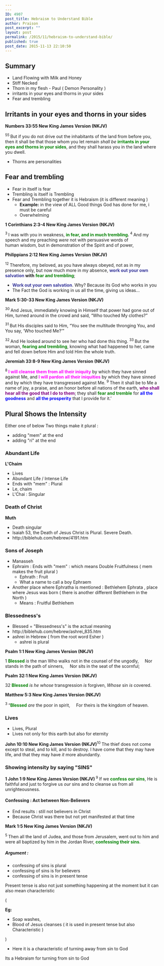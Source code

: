 ```yaml
---
---
ID: 4907
post_title: Hebraism to Understand Bible
author: Praison
post_excerpt: ""
layout: post
permalink: /2015/11/hebraism-to-understand-bible/
published: true
post_date: 2015-11-13 22:10:50
---
```

<h2><strong>Summary</strong></h2>
<ul>
	<li>Land Flowing with Milk and Honey</li>
	<li>Stiff Necked</li>
	<li>Thorn in my flesh - Paul ( Demon Personality )</li>
	<li>irritants in your eyes and thorns in your sides</li>
	<li>Fear and trembling</li>
</ul>
<h2><strong>Irritants in your eyes and thorns in your sides</strong></h2>
<strong><span class="passage-display-bcv">Numbers 33:55
</span></strong><strong><span class="passage-display-version">New King James Version (NKJV)</span></strong>

<span id="en-NKJV-4816" class="text Num-33-55"><sup class="versenum">55 </sup>But if you do not drive out the inhabitants of the land from before you, then it shall be that those whom you let remain <i>shall be</i> <span style="color: #008000;"><strong>irritants in your eyes and thorns in your sides</strong></span>, and they shall harass you in the land where you dwell.</span>
<ul>
	<li>Thorns are personalities</li>
</ul>
<h2><strong>Fear and trembling</strong></h2>
<ul>
	<li>Fear in itself is fear</li>
	<li>Trembling is itself is Trembling</li>
	<li>Fear and Trembling together it is Hebraism (it is different meaning )
<ul>
	<li><strong>Example:</strong> in the view of ALL Good things God has done for me, i must be careful</li>
	<li>Overwhelming</li>
</ul>
</li>
</ul>
<p class="passage-display"><strong><span class="passage-display-bcv">1 Corinthians 2:3-4
</span><span class="passage-display-version">New King James Version (NKJV)</span></strong></p>
<span id="en-NKJV-28398" class="text 1Cor-2-3"><sup class="versenum">3 </sup>I was with you in weakness, <strong><span style="color: #008000;">in fear, and in much trembling</span>. </strong></span><span id="en-NKJV-28399" class="text 1Cor-2-4"><sup class="versenum">4 </sup>And my speech and my preaching <i>were</i> not with persuasive words of human wisdom, but in demonstration of the Spirit and of power,</span>

<strong><span class="passage-display-bcv">Philippians 2:12
</span></strong><strong><span class="passage-display-version">New King James Version (NKJV)</span></strong>

<span class="text Phil-2-12"><sup class="versenum">12 </sup>Therefore, my beloved, as you have always obeyed, not as in my presence only, but now much more in my absence, <strong><span style="color: #333399;">work out your own salvation</span> with</strong> <span style="color: #008000;"><strong>fear and trembling</strong></span>;</span>
<ul>
	<li><span style="color: #333399;"><strong>Work out your own salvation</strong></span>. Why? Because its God who works in you</li>
	<li>The Fact the God is working in us all the time, giving us ideas...</li>
</ul>
<p class="passage-display"><strong><span class="passage-display-bcv">Mark 5:30-33
</span><span class="passage-display-version">New King James Version (NKJV)</span></strong></p>
<span id="en-NKJV-24395" class="text Mark-5-30"><sup class="versenum">30 </sup>And Jesus, immediately knowing in Himself that power had gone out of Him, turned around in the crowd and said, <span class="woj">“Who touched My clothes?”</span></span>

<span id="en-NKJV-24396" class="text Mark-5-31"><sup class="versenum">31 </sup>But His disciples said to Him, “You see the multitude thronging You, and You say, <span class="woj">‘Who touched Me?’</span>”</span>

<span id="en-NKJV-24397" class="text Mark-5-32"><sup class="versenum">32 </sup>And He looked around to see her who had done this thing. </span><span id="en-NKJV-24398" class="text Mark-5-33"><sup class="versenum">33 </sup>But the woman, <span style="color: #008000;"><strong>fearing and trembling</strong></span>, knowing what had happened to her, came and fell down before Him and told Him the whole truth.</span>
<p class="passage-display"><strong><span class="passage-display-bcv">Jeremiah 33:8-9
</span><span class="passage-display-version">New King James Version (NKJV)</span></strong></p>
<span id="en-NKJV-19784" class="text Jer-33-8"><sup class="versenum">8 </sup><span style="color: #ff00ff;"><strong>I will cleanse them from all their iniquity</strong></span> by which they have sinned against Me, and <span style="color: #ff00ff;"><strong>I will pardon all their iniquities</strong></span> by which they have sinned and by which they have transgressed against Me. </span><span id="en-NKJV-19785" class="text Jer-33-9"><sup class="versenum">9 </sup>Then it shall be to Me a name of joy, a praise, and an honor before all nations of the earth, <span style="color: #800080;"><strong>who shall hear all the good that I do to them</strong></span>; they shall <span style="color: #008000;"><strong>fear and tremble</strong></span> for <span style="color: #0000ff;"><strong>all the goodness</strong></span> and <span style="color: #0000ff;"><strong>all the prosperity</strong></span> that I provide for it.’</span>
<h2><strong>Plural Shows the Intensity</strong></h2>
Either one of below Two things make it plural :
<ul>
	<li>adding "mem" at the end</li>
	<li>adding "ri" at the end</li>
</ul>
<h3><strong>Abundant Life</strong></h3>
<strong>L'Chaim</strong>
<ul>
	<li>Lives</li>
	<li>Abundant Life / Intense Life</li>
	<li>Ends with "mem" : Plural</li>
	<li>Le, chaim</li>
	<li>L'Chai : Singular</li>
</ul>
<h3><strong>Death of Christ</strong></h3>
<strong>Muth</strong>
<ul>
	<li>Death singular</li>
	<li>Isaiah 53, the Death of Jesus Christ is Plural. Severe Death.</li>
	<li>http://biblehub.com/hebrew/4191.htm</li>
</ul>
<h3><strong>Sons of Joseph</strong></h3>
<ul>
	<li>Manasseh</li>
	<li>Ephraim : Ends with "mem" : which means Double Fruitfulness ( mem makes the fruit plural )
<ul>
	<li>Ephrath : Fruit</li>
	<li>What a name to call a boy Ephraem</li>
</ul>
</li>
	<li>Another place where Ephratha is mentioned : Bethlehem Ephrata , place where Jesus was born ( there is another different Bethlehem in the North )
<ul>
	<li>Means : Fruitful Bethlehem</li>
</ul>
</li>
</ul>
<h3><strong>Blessedness's</strong></h3>
<ul>
	<li>Blessed = "Blessedness's" is the actual meaning</li>
	<li>http://biblehub.com/hebrew/ashrei_835.htm</li>
	<li>ashrei in Hebrew ( from the root word Esher )
<ul>
	<li>ashrei is plural</li>
</ul>
</li>
</ul>
<strong><span class="passage-display-bcv">Psalm 1:1
</span><span class="passage-display-version">New King James Version (NKJV)</span></strong>
<div class="poetry">
<p class="line"><span class="chapter-1"><span class="text Ps-1-1"><span class="chapternum">1 </span><span style="color: #008000;"><strong>Blessed</strong> </span><i>is</i> the man</span></span>
<span class="text Ps-1-1">Who walks not in the counsel of the ungodly,</span>
<span class="indent-1"><span class="indent-1-breaks">    </span><span class="text Ps-1-1">Nor stands in the path of sinners,</span></span>
<span class="indent-1"><span class="indent-1-breaks">    </span><span class="text Ps-1-1">Nor sits in the seat of the scornful;</span></span></p>

<div class="poetry top-1"><strong><strong><span class="passage-display-bcv">Psalm 32:1
</span><span class="passage-display-version">New King James Version (NKJV)</span></strong></strong></div>
<div class="poetry top-1">
<div class="poetry">
<p class="line"><span class="chapter-2"><span class="text Ps-32-1"><span class="chapternum">32 </span><span style="color: #008000;"><strong>Blessed</strong> </span><i>is he whose</i> transgression <i>is</i> forgiven,</span></span>
<span class="text Ps-32-1"><i>Whose</i> sin <i>is</i> covered.</span></p>

</div>
</div>
<strong><span class="passage-display-bcv">Matthew 5:3
</span><span class="passage-display-version">New King James Version (NKJV)</span></strong>
<div class="poetry top-1">
<p class="line"><span id="en-NKJV-23238" class="text Matt-5-3"><sup class="versenum">3 </sup><span class="woj">“<span style="color: #008000;"><strong>Blessed</strong> </span><i>are</i> the poor in spirit,</span></span>
<span class="indent-1"><span class="indent-1-breaks">    </span><span class="text Matt-5-3"><span class="woj">For theirs is the kingdom of heaven.</span></span></span></p>

</div>
<h3 class="poetry top-1"><strong>Lives </strong></h3>
<ul>
	<li>Lives, Plural</li>
	<li>Lives not only for this earth but also for eternity</li>
</ul>
</div>
<div class="poetry top-1"><strong><span class="passage-display-bcv">John 10:10
</span><span class="passage-display-version">New King James Version (NKJV)</span></strong><span id="en-NKJV-26492" class="text John-10-10"><sup class="versenum">10 </sup><span class="woj">The thief does not come except to steal, and to kill, and to destroy. I have come that they may have life, and that they may have <i>it</i> more abundantly.</span></span>
<h3><strong>Showing intensity by saying "SINS"</strong></h3>
<strong><span class="passage-display-bcv">1 John 1:9
</span><span class="passage-display-version">New King James Version (NKJV)
</span></strong><span id="en-NKJV-30550" class="text 1John-1-9"><sup class="versenum">
9 </sup>If we <span style="color: #008000;"><strong>confess our sins</strong></span>, He is faithful and just to forgive us <i>our</i> sins and to cleanse us from all unrighteousness.</span>
<h4><b>Confessing</b><strong> : Act between Non-Believers</strong></h4>
<ul>
	<li>End results : still not believers in Christ</li>
	<li>Because Christ was there but not yet manifested at that time</li>
</ul>
</div>
<strong><span class="passage-display-bcv">Mark 1:5
</span><span class="passage-display-version">New King James Version (NKJV)</span></strong>

<span id="en-NKJV-24221" class="text Mark-1-5"><sup class="versenum">5 </sup>Then all the land of Judea, and those from Jerusalem, went out to him and were all baptized by him in the Jordan River, <span style="color: #008000;"><strong>confessing their sins</strong></span>.</span>
<h5><strong>Argument : </strong></h5>
<ul>
	<li>confessing of sins is plural</li>
	<li>confessing of sins is for believers</li>
	<li>confessing of sins is in present tense</li>
</ul>
Present tense is also not just something happening at the moment but it can also mean characteristic

(

<strong>Eg: </strong>
<ul>
	<li>Soap washes,</li>
	<li>Blood of Jesus cleanses ( it is used in present tense but also Characteristic )</li>
</ul>
)
<ul>
	<li>Here it is a characteristic of turning away from sin to God</li>
</ul>
Its a Hebraism for turning from sin to God
<h2></h2>
<div class="poetry top-1"></div>
<div class="poetry top-1"></div>